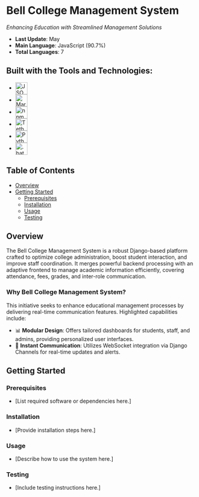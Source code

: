 # Bell College Management System

*Enhancing Education with Streamlined Management Solutions*

- **Last Update**: May
- **Main Language**: JavaScript (90.7%)
- **Total Languages**: 7

## Built with the Tools and Technologies:

- <img src="https://cdn.jsdelivr.net/npm/simple-icons@v5/icons/json.png" alt="JSON" style="width: 32px; height: 32px; vertical-align: middle;">
- <img src="https://cdn.jsdelivr.net/npm/simple-icons@v5/icons/markdown.png" alt="Markdown" style="width: 32px; height: 32px; vertical-align: middle;">
- <img src="https://cdn.jsdelivr.net/npm/simple-icons@v5/icons/npm.png" alt="npm" style="width: 32px; height: 32px; vertical-align: middle;">
- <img src="https://upload.wikimedia.org/wikipedia/commons/thumb/0/00/Tether_USDT_logo.svg/64px-Tether_USDT_logo.svg.png" alt="Tether" style="width: 32px; height: 32px; vertical-align: middle;">
- <img src="https://www.python.org/static/community_logos/python-logo-master-v3-TM.png" alt="Python" style="width: 32px; height: 32px; vertical-align: middle;">
- <img src="https://cdn.jsdelivr.net/npm/simple-icons@v5/icons/windows.png" alt=".bat" style="width: 32px; height: 32px; vertical-align: middle;">
## Table of Contents

- [Overview](#overview)
- [Getting Started](#getting-started)
  - [Prerequisites](#prerequisites)
  - [Installation](#installation)
  - [Usage](#usage)
  - [Testing](#testing)

## Overview

The Bell College Management System is a robust Django-based platform crafted to optimize college administration, boost student interaction, and improve staff coordination. It merges powerful backend processing with an adaptive frontend to manage academic information efficiently, covering attendance, fees, grades, and inter-role communication.

### Why Bell College Management System?

This initiative seeks to enhance educational management processes by delivering real-time communication features. Highlighted capabilities include:

- 📊 **Modular Design**: Offers tailored dashboards for students, staff, and admins, providing personalized user interfaces.
- 💬 **Instant Communication**: Utilizes WebSocket integration via Django Channels for real-time updates and alerts.

## Getting Started

### Prerequisites

- [List required software or dependencies here.]

### Installation

- [Provide installation steps here.]

### Usage

- [Describe how to use the system here.]

### Testing

- [Include testing instructions here.]
